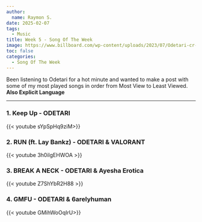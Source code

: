 ```yaml
---
author:
  name: Raymon S.
date: 2025-02-07
tags:
  - Music
title: Week 5 - Song Of The Week
image: https://www.billboard.com/wp-content/uploads/2023/07/Odetari-cr-Heffy-press-2023-billboard-1548.jpg
toc: false
categories:
  - Song Of The Week
---
```


Been listening to Odetari for a hot minute and wanted to make a post with some of my most played songs in order from Most View to Least Viewed. **Also Explicit Language**

---


###       1. Keep Up - ODETARI

{{< youtube sYpSpHq9ziM>}}


###        2. RUN (ft. Lay Bankz) - ODETARI & VALORANT

{{< youtube 3h0ilgEHWOA >}}


###        3. BREAK A NECK - ODETARI & Ayesha Erotica

{{< youtube Z7ShYbR2H88 >}}


###      4. GMFU - ODETARI & 6arelyhuman

{{< youtube GMihWoOqIrU>}}
